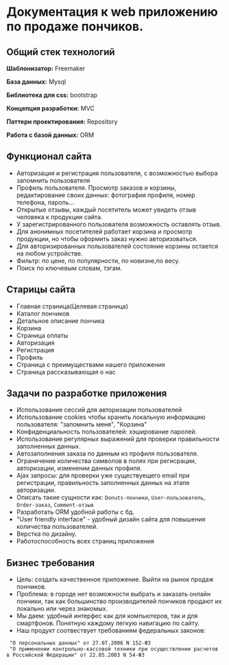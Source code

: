 # Документация к web приложению по продаже пончиков.
## Общий стек технологий
**Шаблонизатор:** Freemaker

**База данных:** Mysql

**Библиотека для css:** bootstrap

**Концепция разработки:** MVC

**Паттерн проектирования:** Repository

**Работа с базой данных:** ORM

## Функционал сайта
* Авторизация и регистрация пользователя, с возможностью выбора запомнить пользователя
* Профиль пользователя. Просмотр заказов и корзины, редактирование своих данных: фотография профиля, номер телефона, пароль...
* Открытые отзывы, каждый посетитель может увидеть отзыв человека к продукции сайта.
* У зарегистрированного пользователя возможность оставлять отзыв.
* Для анонимных посетителей работает корзина и просмотр продукции, но чтобы оформить заказ нужно авторизоваться.
* Для авторизированных пользователей состояние корзины остается на любом устройстве.
* Фильтр: по цене, по популярности, по новизне,по весу.
* Поиск по ключевым словам, тэгам.

## Старицы сайта
* Главная страница(Целевая страница)
* Каталог пончиков
* Детальное описание пончика
* Корзина
* Страница оплаты
* Авторизация
* Регистрация
* Профиль
* Страница с преимуществами нашего приложения
* Страница рассказывающая о нас

## Задачи по разработке приложения
* Использование сессий для авторизации пользователей
* Использование cookies чтобы хранить локальную информацию пользователя: "запомнить меня", "Корзина"
* Конфиденциальность пользователей: хэширование паролей.
* Использование регулярных выражений для проверки правильности заполненных данных.
* Автозаполнения заказа по данным из профиля пользователя.
* Ограничение количества символов в полях при регисрации, авторизации, изменении данных профиля.
* Ajax запросы: для проверки уже существуещего email при регистрации, правильность заполненных данных на этапе авторизации.
* Описать такие сущности как: `Donuts-пончики`, `User-пользователь`, `Order-заказ`, `Сomment-отзыв`
* Разработать ORM удобной работы с бд.
* "User friendly interface" - удобный дизайн сайта для повышения количества пользователей.
* Верстка по дизайну.
* Работоспособность всех страниц приложения

## Бизнес требования
* Цель: создать качественное приложение. Выйти на рынок продаж пончиков.
* Проблема: в городе нет возможности выбрать и заказать онлайн пончики, так как большинство производителей пончиков продают их локально или через знакомых.
* Мы даем: удобный интерфес как для компьютеров, так и для смартфонов. Понятную каждому легкую навигацию по сайту.
* Наш продукт соотвествует требованиям федеральных законов: 
```text
 "О персональных данных" от 27.07.2006 N 152-ФЗ
 "О применении контрольно-кассовой техники при осуществлении расчетов в Российской Федерации" от 22.05.2003 N 54-ФЗ
``` 


